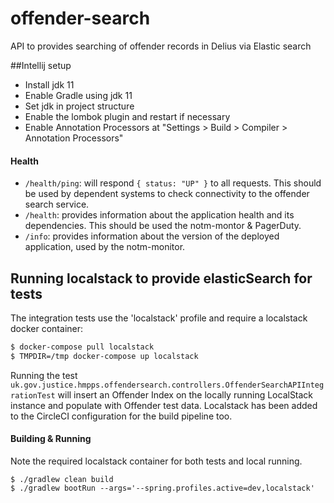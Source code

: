 # offender-search
API to provides searching of offender records in Delius via Elastic search

##Intellij setup

- Install jdk 11
- Enable Gradle using jdk 11
- Set jdk in project structure
- Enable the lombok plugin and restart if necessary
- Enable Annotation Processors at "Settings > Build > Compiler > Annotation Processors"

#### Health

- `/health/ping`: will respond `{ status: "UP" }` to all requests.  This should be used by dependent systems to check connectivity to the offender search service.
- `/health`: provides information about the application health and its dependencies.  This should be used the notm-montor & PagerDuty.
- `/info`: provides information about the version of the deployed application, used by the notm-monitor.

## Running localstack to provide elasticSearch for tests
The integration tests use the 'localstack' profile and require a localstack docker container:
```bash
$ docker-compose pull localstack
$ TMPDIR=/tmp docker-compose up localstack
```

Running the test `uk.gov.justice.hmpps.offendersearch.controllers.OffenderSearchAPIIntegrationTest` will insert an Offender Index on 
the locally running LocalStack instance and populate with Offender test data. Localstack has been added to the CircleCI configuration for 
the build pipeline too.

#### Building & Running

Note the required localstack container for both tests and local running.

```$bash
$ ./gradlew clean build
$ ./gradlew bootRun --args='--spring.profiles.active=dev,localstack'
```
